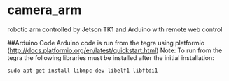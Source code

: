 # camera_arm
robotic arm controlled by Jetson TK1 and Arduino with remote web control

##Arduino Code
Arduino code is run from the tegra using platformio (http://docs.platformio.org/en/latest/quickstart.html) 
Note: To run from the tegra the following libraries must be installed after the initial installation:
```
sudo apt-get install libmpc-dev libelf1 libftdi1
```
